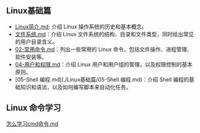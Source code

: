 ## Linux基础篇

- [Linux简介.md](./Linux简介.md): 介绍 Linux 操作系统的历史和基本概念。
- [文件系统.md](./文件系统.md)：介绍 Linux 文件系统的结构、目录和文件类型，同时给出常见的用户目录含义。
- [02-常用命令.md](./Linux基础篇/02-常用命令.md)：列出一些常用的 Linux 命令，包括文件操作、进程管理、软件安装等。
- [04-用户和权限.md](./Linux基础篇/04-用户和权限.md)：介绍 Linux 用户和用户组的管理，以及权限控制的基本原则。
- [05-Shell 编程.md](./Linux基础篇/05-Shell 编程.md)：介绍 Shell 编程的基础知识和语法，以及如何编写脚本来自动化任务。





## Linux 命令学习

[怎么学习cmd命令.md](./怎么学习cmd命令.md)